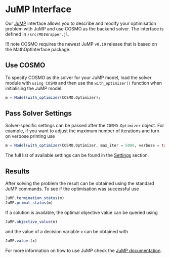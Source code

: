 # JuMP Interface
Our [JuMP](https://github.com/JuliaOpt/JuMP.jl/) interface allows you to describe and modify your optimisation problem with JuMP and use COSMO as the backend solver. The interface is defined in `/src/MOIWrapper.jl`.

!!! note
    COSMO requires the newest JuMP `v0.19` release that is based on the MathOptInterface package.

## Use COSMO
To specify COSMO as the solver for your JuMP model, load the solver module with `using COSMO` and then use the `with_optimizer()` function when initialising the JuMP model:
```julia
m = Model(with_optimizer(COSMO.Optimizer);
```

## Pass Solver Settings
Solver-specific settings can be passed after the `COSMO.Optimizer` object. For example, if you want to adjust the maximum number of iterations and turn on verbose printing use
```julia
m = Model(with_optimizer(COSMO.Optimizer, max_iter = 5000, verbose = true);
```
The full list of available settings can be found in the [Settings](@ref) section.

## Results
After solving the problem the result can be obtained using the standard JuMP commands. To see if the optimisation was successful use
```julia
JuMP.termination_status(m)
JuMP.primal_status(m)
```
If a solution is available, the optimal objective value can be queried using
```julia
JuMP.objective_value(m)
```
and the value of a decision variable `x` can be obtained with
```julia
JuMP.value.(x)
```
For more information on how to use JuMP check the [JuMP documentation](http://www.juliaopt.org/JuMP.jl/dev/).